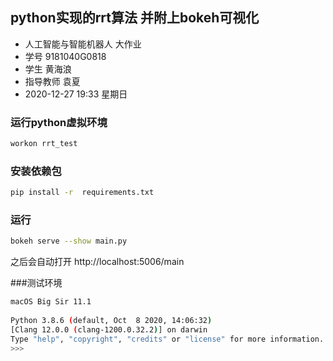 ## python实现的rrt算法 并附上bokeh可视化
 - 人工智能与智能机器人 大作业
 - 学号 9181040G0818
 - 学生 黄海浪
 - 指导教师 袁夏
 - 2020-12-27 19:33 星期日
 
### 运行python虚拟环境
```bash
workon rrt_test
```
### 安装依赖包
```bash
pip install -r  requirements.txt
```

### 运行
```bash
bokeh serve --show main.py
```
之后会自动打开 http://localhost:5006/main

###测试环境
```bash
macOS Big Sir 11.1
 
Python 3.8.6 (default, Oct  8 2020, 14:06:32) 
[Clang 12.0.0 (clang-1200.0.32.2)] on darwin
Type "help", "copyright", "credits" or "license" for more information.
>>> 
```
